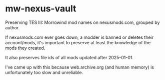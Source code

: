 # mw-nexus-vault
Preserving TES III: Morrowind mod names on nexusmods.com, grouped by author.

If nexusmods.com ever goes down, a modder is banned or deletes their account/mods, it's important to preserve at least the knowledge of the mods they created.

It also preserves file ids of all mods updated after 2025-01-01.

I've came up with this because web.archive.org (and human memory) is unfortunately too slow and unreliable.
